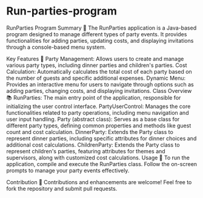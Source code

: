 # Run-parties-program

RunParties Program Summary 🥳
The RunParties application is a Java-based program designed to manage different types of party events. It provides functionalities for adding parties, updating costs, and displaying invitations through a console-based menu system.

Key Features 🎉
Party Management: Allows users to create and manage various party types, including dinner parties and children's parties.
Cost Calculation: Automatically calculates the total cost of each party based on the number of guests and specific additional expenses.
Dynamic Menu: Provides an interactive menu for users to navigate through options such as adding parties, changing costs, and displaying invitations.
Class Overview 📚
RunParties: The main entry point of the application, responsible for initializing the user control interface.
PartyUserControl: Manages the core functionalities related to party operations, including menu navigation and user input handling.
Party (abstract class): Serves as a base class for different party types, defining common properties and methods like guest count and cost calculation.
DinnerParty: Extends the Party class to represent dinner parties, including specific attributes for dinner choices and additional cost calculations.
ChildrenParty: Extends the Party class to represent children's parties, featuring attributes for themes and supervisors, along with customized cost calculations.
Usage 🚀
To run the application, compile and execute the RunParties class. Follow the on-screen prompts to manage your party events effectively.

Contribution 🤝
Contributions and enhancements are welcome! Feel free to fork the repository and submit pull requests.
